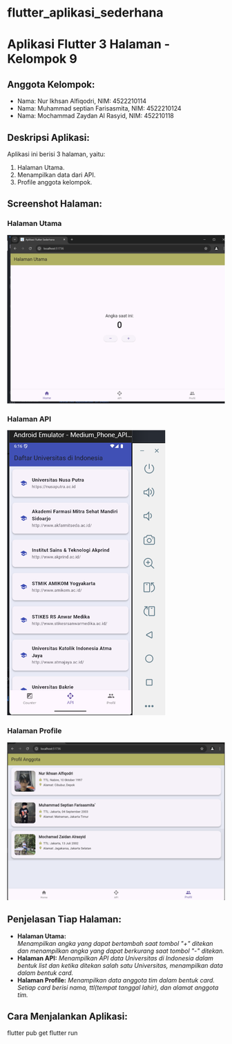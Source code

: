 # flutter_aplikasi_sederhana
# Aplikasi Flutter 3 Halaman - Kelompok 9

## Anggota Kelompok:
- Nama: Nur Ikhsan Alfiqodri, NIM: 4522210114
- Nama: Muhammad septian Farisasmita, NIM: 4522210124
- Nama: Mochammad Zaydan Al Rasyid, NIM: 452210118

## Deskripsi Aplikasi:
Aplikasi ini berisi 3 halaman, yaitu:
1. Halaman Utama.
2. Menampilkan data dari API.
3. Profile anggota kelompok.

## Screenshot Halaman:
### Halaman Utama
![Home](assets/images/Home.png)

### Halaman API
![API](assets/images/api.png)

### Halaman Profile
![Profile](assets/images/profile.png)

## Penjelasan Tiap Halaman:
- **Halaman Utama:**  
    *Menampilkan angka yang dapat bertambah saat tombol "+" ditekan dan menampilkan angka yang dapat berkurang saat tombol "-" ditekan.*
- **Halaman API:** 
    *Menampilkan API data Universitas di Indonesia dalam bentuk list dan ketika ditekan salah satu Universitas, menampilkan data dalam bentuk card.*
- **Halaman Profile:**
    *Menampilkan data anggota tim dalam bentuk card. Setiap card berisi nama, ttl(tempat tanggal lahir), dan alamat anggota tim.*

## Cara Menjalankan Aplikasi:
flutter pub get flutter run

